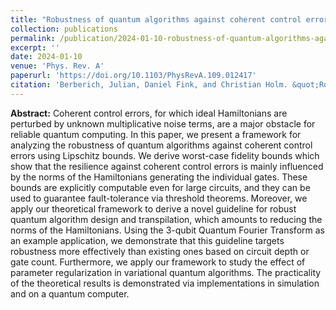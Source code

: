 ```yaml
---
title: "Robustness of quantum algorithms against coherent control errors"
collection: publications
permalink: /publication/2024-01-10-robustness-of-quantum-algorithms-against-coherent-control-errors
excerpt: ''
date: 2024-01-10
venue: 'Phys. Rev. A'
paperurl: 'https://doi.org/10.1103/PhysRevA.109.012417'
citation: 'Berberich, Julian, Daniel Fink, and Christian Holm. &quot;Robustness of quantum algorithms against coherent control errors.&quot; Phys. Rev. A, Jan. 2024. DOI:'
---
```

**Abstract:** Coherent control errors, for which ideal Hamiltonians are perturbed by unknown multiplicative noise terms, are a major obstacle for reliable quantum computing. In this paper, we present a framework for analyzing the robustness of quantum algorithms against coherent control errors using Lipschitz bounds. We derive worst-case fidelity bounds which show that the resilience against coherent control errors is mainly influenced by the norms of the Hamiltonians generating the individual gates. These bounds are explicitly computable even for large circuits, and they can be used to guarantee fault-tolerance via threshold theorems. Moreover, we apply our theoretical framework to derive a novel guideline for robust quantum algorithm design and transpilation, which amounts to reducing the norms of the Hamiltonians. Using the 3-qubit Quantum Fourier Transform as an example application, we demonstrate that this guideline targets robustness more effectively than existing ones based on circuit depth or gate count. Furthermore, we apply our framework to study the effect of parameter regularization in variational quantum algorithms. The practicality of the theoretical results is demonstrated via implementations in simulation and on a quantum computer.